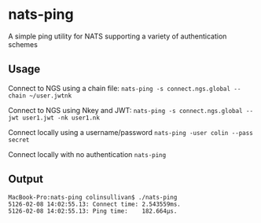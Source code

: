 # nats-ping

A simple ping utility for NATS supporting a variety of authentication schemes

## Usage

Connect to NGS using a chain file:
`nats-ping -s connect.ngs.global --chain ~/user.jwtnk`

Connect to NGS using Nkey and JWT:
`nats-ping -s connect.ngs.global --jwt user1.jwt -nk user1.nk`

Connect locally using a username/password
`nats-ping -user colin --pass secret`

Connect locally with no authentication
`nats-ping`

## Output

```text
MacBook-Pro:nats-ping colinsullivan$ ./nats-ping
5126-02-08 14:02:55.13: Connect time: 2.543559ms.
5126-02-08 14:02:55.13: Ping time:    182.664µs.
```

